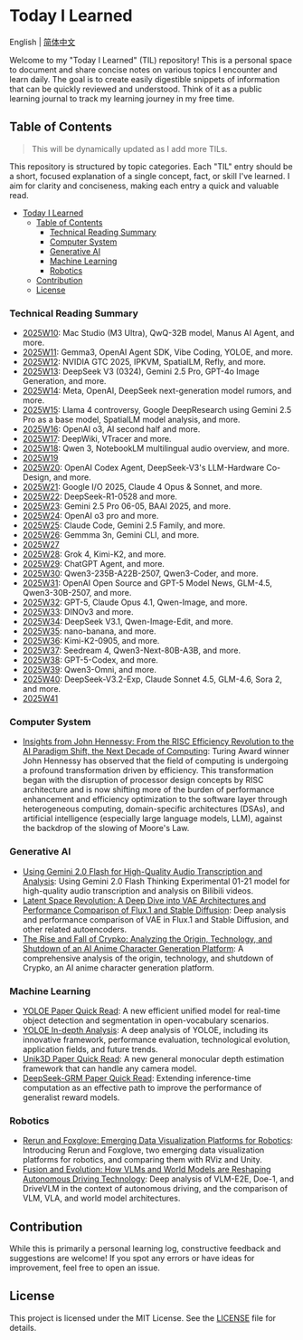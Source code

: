 # Today I Learned

English | [简体中文](README.zh-CN.md)

Welcome to my "Today I Learned" (TIL) repository! This is a personal space to document and share concise notes on various topics I encounter and learn daily. The goal is to create easily digestible snippets of information that can be quickly reviewed and understood. Think of it as a public learning journal to track my learning journey in my free time.

## Table of Contents

> This will be dynamically updated as I add more TILs.

This repository is structured by topic categories. Each "TIL" entry should be a short, focused explanation of a single concept, fact, or skill I've learned. I aim for clarity and conciseness, making each entry a quick and valuable read.

- [Today I Learned](#today-i-learned)
  - [Table of Contents](#table-of-contents)
    - [Technical Reading Summary](#technical-reading-summary)
    - [Computer System](#computer-system)
    - [Generative AI](#generative-ai)
    - [Machine Learning](#machine-learning)
    - [Robotics](#robotics)
  - [Contribution](#contribution)
  - [License](#license)

### Technical Reading Summary

- [2025W10](./weekly/2025/2025W10/README.md): Mac Studio (M3 Ultra), QwQ-32B model, Manus AI Agent, and more.
- [2025W11](./weekly/2025/2025W11/README.md): Gemma3, OpenAI Agent SDK, Vibe Coding, YOLOE, and more.
- [2025W12](./weekly/2025/2025W12/README.md): NVIDIA GTC 2025, IPKVM, SpatialLM, Refly, and more.
- [2025W13](./weekly/2025/2025W13/README.md): DeepSeek V3 (0324), Gemini 2.5 Pro, GPT-4o Image Generation, and more.
- [2025W14](./weekly/2025/2025W14/README.md): Meta, OpenAI, DeepSeek next-generation model rumors, and more.
- [2025W15](./weekly/2025/2025W15/README.md): Llama 4 controversy, Google DeepResearch using Gemini 2.5 Pro as a base model, SpatialLM model analysis, and more.
- [2025W16](./weekly/2025/2025W16/README.md): OpenAI o3, AI second half and more.
- [2025W17](./weekly/2025/2025W17/README.md): DeepWiki, VTracer and more.
- [2025W18](./weekly/2025/2025W18/README.md): Qwen 3, NotebookLM multilingual audio overview, and more.
- [2025W19](./weekly/2025/2025W19/README.md)
- [2025W20](./weekly/2025/2025W20/README.md): OpenAI Codex Agent, DeepSeek-V3's LLM-Hardware Co-Design, and more.
- [2025W21](./weekly/2025/2025W21/README.md): Google I/O 2025, Claude 4 Opus & Sonnet, and more.
- [2025W22](./weekly/2025/2025W22/README.md): DeepSeek-R1-0528 and more.
- [2025W23](./weekly/2025/2025W23/README.md): Gemini 2.5 Pro 06-05, BAAI 2025, and more.
- [2025W24](./weekly/2025/2025W24/README.md): OpenAI o3 pro and more.
- [2025W25](./weekly/2025/2025W25/README.md): Claude Code, Gemini 2.5 Family, and more.
- [2025W26](./weekly/2025/2025W26/README.md): Gemmma 3n, Gemini CLI, and more.
- [2025W27](./weekly/2025/2025W26/README.md)
- [2025W28](./weekly/2025/2025W28/README.md): Grok 4, Kimi-K2, and more.
- [2025W29](./weekly/2025/2025W29/README.md): ChatGPT Agent, and more.
- [2025W30](./weekly/2025/2025W30/README.md): Qwen3-235B-A22B-2507, Qwen3-Coder, and more.
- [2025W31](./weekly/2025/2025W31/README.md): OpenAI Open Source and GPT-5 Model News, GLM-4.5, Qwen3-30B-2507, and more.
- [2025W32](./weekly/2025/2025W32/README.md): GPT-5, Claude Opus 4.1, Qwen-Image, and more.
- [2025W33](./weekly/2025/2025W33/README.md): DINOv3 and more.
- [2025W34](./weekly/2025/2025W34/README.md): DeepSeek V3.1, Qwen-Image-Edit, and more.
- [2025W35](./weekly/2025/2025W35/README.md): nano-banana, and more.
- [2025W36](./weekly/2025/2025W36/README.md): Kimi-K2-0905, and more.
- [2025W37](./weekly/2025/2025W37/README.md): Seedream 4, Qwen3-Next-80B-A3B, and more.
- [2025W38](./weekly/2025/2025W38/README.md): GPT-5-Codex, and more.
- [2025W39](./weekly/2025/2025W39/README.md): Qwen3-Omni, and more.
- [2025W40](./weekly/2025/2025W40/README.md): DeepSeek-V3.2-Exp, Claude Sonnet 4.5, GLM-4.6, Sora 2, and more.
- [2025W41](./weekly/2025/2025W41/README.md)

### Computer System

- [Insights from John Hennessy: From the RISC Efficiency Revolution to the AI Paradigm Shift, the Next Decade of Computing](./computer-system/20250403-notes-on-john-hennessy-insights/README.md): Turing Award winner John Hennessy has observed that the field of computing is undergoing a profound transformation driven by efficiency. This transformation began with the disruption of processor design concepts by RISC architecture and is now shifting more of the burden of performance enhancement and efficiency optimization to the software layer through heterogeneous computing, domain-specific architectures (DSAs), and artificial intelligence (especially large language models, LLM), against the backdrop of the slowing of Moore's Law.

### Generative AI

- [Using Gemini 2.0 Flash for High-Quality Audio Transcription and Analysis](./generative-ai/20250127-gemini-2.0-flash-thinking-for-audio-transcription/README.md): Using Gemini 2.0 Flash Thinking Experimental 01-21 model for high-quality audio transcription and analysis on Bilibili videos.
- [Latent Space Revolution: A Deep Dive into VAE Architectures and Performance Comparison of Flux.1 and Stable Diffusion](./generative-ai/20250213-latent-vae-flux-sd-comparison/README.md): Deep analysis and performance comparison of VAE in Flux.1 and Stable Diffusion, and other related autoencoders.
- [The Rise and Fall of Crypko: Analyzing the Origin, Technology, and Shutdown of an AI Anime Character Generation Platform](./generative-ai/20250401-the-rise-and-fall-of-crypko/README.md): A comprehensive analysis of the origin, technology, and shutdown of Crypko, an AI anime character generation platform.

### Machine Learning

- [YOLOE Paper Quick Read](./machine-learning/20250311-yoloe-paper-reading/README.md): A new efficient unified model for real-time object detection and segmentation in open-vocabulary scenarios.
- [YOLOE In-depth Analysis](./machine-learning/20250312-yoloe-in-depth/README.md): A deep analysis of YOLOE, including its innovative framework, performance evaluation, technological evolution, application fields, and future trends.
- [Unik3D Paper Quick Read](./machine-learning/20250402-unik3d-paper-reading/README.md): A new general monocular depth estimation framework that can handle any camera model.
- [DeepSeek-GRM Paper Quick Read](./machine-learning/20250406-deepseek-grm-paper-reading/README.md): Extending inference-time computation as an effective path to improve the performance of generalist reward models.

### Robotics

- [Rerun and Foxglove: Emerging Data Visualization Platforms for Robotics](./robotics/20250211-rerun-and-foxglove/README.md): Introducing Rerun and Foxglove, two emerging data visualization platforms for robotics, and comparing them with RViz and Unity.
- [Fusion and Evolution: How VLMs and World Models are Reshaping Autonomous Driving Technology](./robotics/20250227-vlm-and-world-model-in-autonomous-driving/README.md): Deep analysis of VLM-E2E, Doe-1, and DriveVLM in the context of autonomous driving, and the comparison of VLM, VLA, and world model architectures.

## Contribution

While this is primarily a personal learning log, constructive feedback and suggestions are welcome! If you spot any errors or have ideas for improvement, feel free to open an issue.

## License

This project is licensed under the MIT License. See the [LICENSE](LICENSE) file for details.
